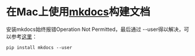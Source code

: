 # 在Mac上使用[mkdocs](https://github.com/mkdocs/mkdocs)构建文档

安装mkdocs始终报错Operation Not Permitted，最后通过 --user得以解决，可以参考[这里](https://github.com/ipython/ipython/issues/9523)：

```
pip install mkdocs --user
```



